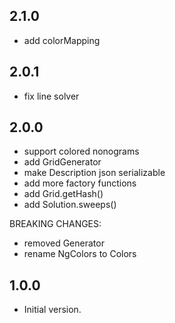 ## 2.1.0

- add colorMapping

## 2.0.1

- fix line solver

## 2.0.0

- support colored nonograms
- add GridGenerator
- make Description json serializable
- add more factory functions
- add Grid.getHash()
- add Solution.sweeps()

BREAKING CHANGES:
- removed Generator
- rename NgColors to Colors

## 1.0.0

- Initial version.
